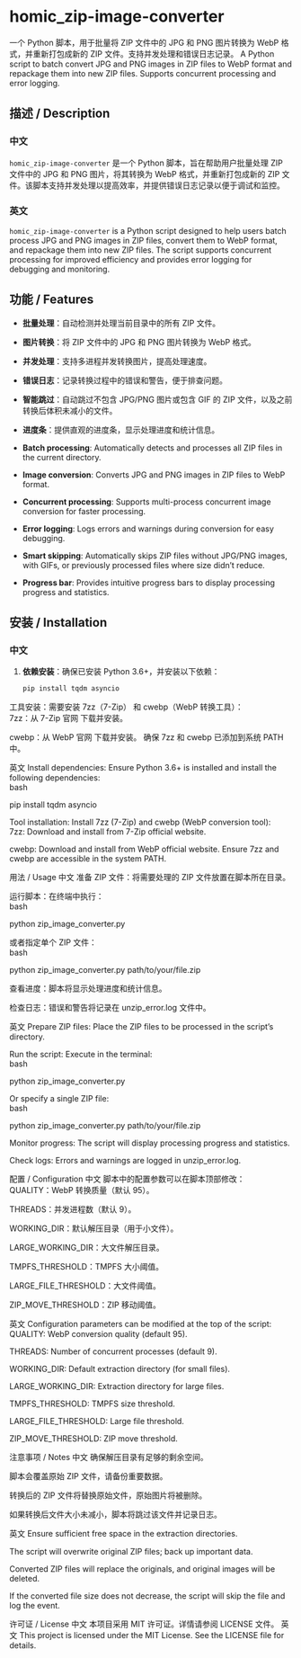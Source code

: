 # homic_zip-image-converter
一个 Python 脚本，用于批量将 ZIP 文件中的 JPG 和 PNG 图片转换为 WebP 格式，并重新打包成新的 ZIP 文件。支持并发处理和错误日志记录。 
 A Python script to batch convert JPG and PNG images in ZIP files to WebP format and repackage them into new ZIP files. Supports concurrent processing and error logging.




## 描述 / Description

### 中文
`homic_zip-image-converter` 是一个 Python 脚本，旨在帮助用户批量处理 ZIP 文件中的 JPG 和 PNG 图片，将其转换为 WebP 格式，并重新打包成新的 ZIP 文件。该脚本支持并发处理以提高效率，并提供错误日志记录以便于调试和监控。

### 英文
`homic_zip-image-converter` is a Python script designed to help users batch process JPG and PNG images in ZIP files, convert them to WebP format, and repackage them into new ZIP files. The script supports concurrent processing for improved efficiency and provides error logging for debugging and monitoring.

## 功能 / Features

- **批量处理**：自动检测并处理当前目录中的所有 ZIP 文件。  
- **图片转换**：将 ZIP 文件中的 JPG 和 PNG 图片转换为 WebP 格式。  
- **并发处理**：支持多进程并发转换图片，提高处理速度。  
- **错误日志**：记录转换过程中的错误和警告，便于排查问题。  
- **智能跳过**：自动跳过不包含 JPG/PNG 图片或包含 GIF 的 ZIP 文件，以及之前转换后体积未减小的文件。  
- **进度条**：提供直观的进度条，显示处理进度和统计信息。  

- **Batch processing**: Automatically detects and processes all ZIP files in the current directory.  
- **Image conversion**: Converts JPG and PNG images in ZIP files to WebP format.  
- **Concurrent processing**: Supports multi-process concurrent image conversion for faster processing.  
- **Error logging**: Logs errors and warnings during conversion for easy debugging.  
- **Smart skipping**: Automatically skips ZIP files without JPG/PNG images, with GIFs, or previously processed files where size didn’t reduce.  
- **Progress bar**: Provides intuitive progress bars to display processing progress and statistics.

## 安装 / Installation

### 中文
1. **依赖安装**：确保已安装 Python 3.6+，并安装以下依赖：  
   ```bash
   pip install tqdm asyncio
工具安装：需要安装 7zz（7-Zip） 和 cwebp（WebP 转换工具）：  
7zz：从 7-Zip 官网 下载并安装。  

cwebp：从 WebP 官网 下载并安装。
确保 7zz 和 cwebp 已添加到系统 PATH 中。

英文
Install dependencies: Ensure Python 3.6+ is installed and install the following dependencies:  
bash

pip install tqdm asyncio

Tool installation: Install 7zz (7-Zip) and cwebp (WebP conversion tool):  
7zz: Download and install from 7-Zip official website.  

cwebp: Download and install from WebP official website.
Ensure 7zz and cwebp are accessible in the system PATH.

用法 / Usage
中文
准备 ZIP 文件：将需要处理的 ZIP 文件放置在脚本所在目录。  

运行脚本：在终端中执行：  
bash

python zip_image_converter.py

或者指定单个 ZIP 文件：  
bash

python zip_image_converter.py path/to/your/file.zip

查看进度：脚本将显示处理进度和统计信息。  

检查日志：错误和警告将记录在 unzip_error.log 文件中。

英文
Prepare ZIP files: Place the ZIP files to be processed in the script’s directory.  

Run the script: Execute in the terminal:  
bash

python zip_image_converter.py

Or specify a single ZIP file:  
bash

python zip_image_converter.py path/to/your/file.zip

Monitor progress: The script will display processing progress and statistics.  

Check logs: Errors and warnings are logged in unzip_error.log.

配置 / Configuration
中文
脚本中的配置参数可以在脚本顶部修改：  
QUALITY：WebP 转换质量（默认 95）。  

THREADS：并发进程数（默认 9）。  

WORKING_DIR：默认解压目录（用于小文件）。  

LARGE_WORKING_DIR：大文件解压目录。  

TMPFS_THRESHOLD：TMPFS 大小阈值。  

LARGE_FILE_THRESHOLD：大文件阈值。  

ZIP_MOVE_THRESHOLD：ZIP 移动阈值。

英文
Configuration parameters can be modified at the top of the script:  
QUALITY: WebP conversion quality (default 95).  

THREADS: Number of concurrent processes (default 9).  

WORKING_DIR: Default extraction directory (for small files).  

LARGE_WORKING_DIR: Extraction directory for large files.  

TMPFS_THRESHOLD: TMPFS size threshold.  

LARGE_FILE_THRESHOLD: Large file threshold.  

ZIP_MOVE_THRESHOLD: ZIP move threshold.

注意事项 / Notes
中文
确保解压目录有足够的剩余空间。  

脚本会覆盖原始 ZIP 文件，请备份重要数据。  

转换后的 ZIP 文件将替换原始文件，原始图片将被删除。  

如果转换后文件大小未减小，脚本将跳过该文件并记录日志。

英文
Ensure sufficient free space in the extraction directories.  

The script will overwrite original ZIP files; back up important data.  

Converted ZIP files will replace the originals, and original images will be deleted.  

If the converted file size does not decrease, the script will skip the file and log the event.

许可证 / License
中文
本项目采用 MIT 许可证。详情请参阅 LICENSE 文件。
英文
This project is licensed under the MIT License. See the LICENSE file for details.

